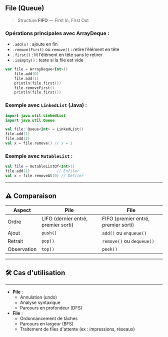 ## File (Queue)

> Structure **FIFO** — First In, First Out

### Opérations principales avec ArrayDeque :
- `.add(x)` : ajoute en fin
- `.remove(First)` ou `remove()` : retire l’élément en tête
- `.first()` : lit l’élément en tête sans le retirer
- `.isEmpty()` : teste si la file est vide

```kotlin
var file = ArrayDeque<Int>()
    file.add(0)
    file.add(1)
    println(file.first())
    file.removeFirst()
    println(file.first())
```

### Exemple avec `LinkedList` (Java) :
```kotlin
import java.util.LinkedList
import java.util.Queue

val file: Queue<Int> = LinkedList()
file.add(1)
file.add(2)
val x = file.remove() // x = 1
```

### Exemple avec `MutableList` :
```kotlin
val file = mutableListOf<Int>()
file.add(1)            // Enfiler
val x = file.removeAt(0) // Défiler
```

---

## ⚠️ Comparaison

| Aspect        | Pile                         | File                         |
|---------------|------------------------------|------------------------------|
| Ordre         | LIFO (dernier entré, premier sorti) | FIFO (premier entré, premier sorti) |
| Ajout         | `push()`                     | `add()` ou `enqueue()`       |
| Retrait       | `pop()`                      | `remove()` ou `dequeue()`    |
| Observation   | `top()`                      | `peek()`                     |

---

## 🛠️ Cas d'utilisation
---

- **Pile** :
  - Annulation (undo)
  - Analyse syntaxique
  - Parcours en profondeur (DFS)
- **File** :
  - Ordonnancement de tâches
  - Parcours en largeur (BFS)
  - Traitement de files d'attente (ex : impressions, réseaux)